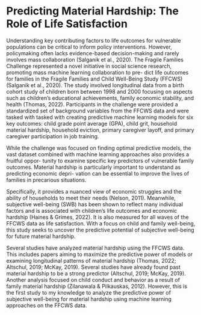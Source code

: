 # Predicting Material Hardship: The Role of Life Satisfaction

Understanding key contributing factors to life outcomes for vulnerable populations can be critical to inform policy interventions. However, policymaking often lacks evidence-based decision-making and rarely involves mass collaboration (Salganik et al., 2020). The Fragile Families Challenge represented a novel initiative in social science research, promoting mass machine learning collaboration to pre- dict life outcomes for families in the Fragile Families and Child Well-Being Study (FFCWS) (Salganik et al., 2020). The study involved longitudinal data from a birth cohort study of children born between 1998 and 2000 focusing on aspects such as children’s educational achievements, family economic stability, and health (Thomas, 2022). Participants in the challenge were provided a standardized set of background variables from the FFCWS data and were tasked with tasked with creating predictive machine learning models for six key outcomes: child grade point average (GPA), child grit, household material hardship, household eviction, primary caregiver layoff, and primary caregiver participation in job training.

While the challenge was focused on finding optimal predictive models, the vast dataset combined with machine learning approaches also provides a fruitful oppor- tunity to examine specific key predictors of vulnerable family outcomes. Material hardship is particularly important to understand as predicting economic depri- vation can be essential to improve the lives of families in precarious situations.

Specifically, it provides a nuanced view of economic struggles and the ability of households to meet their needs (Nelson, 2011). Meanwhile, subjective well-being (SWB) has been shown to reflect many individual factors and is associated with children’s life outcomes and economic hardship (Haines & Grimes, 2022). It is also measured for all waves of the FFCWS data as life satisfaction. With a focus on child and family well-being, this study seeks to uncover the predictive potential of subjective well-being for future material hardship.

Several studies have analyzed material hardship using the FFCWS data. This includes papers aiming to maximize the predictive power of models or examining longitudinal patterns of material hardship (Thomas, 2022; Altschul, 2019; McKay, 2019). Several studies have already found past material hardship to be a strong predictor (Altschul, 2019; McKay, 2019). Another analysis focused on child conduct and behavior as a result of family material hardship (Zilanawala & Pilkauskas, 2012). However, this is the first study to my knowledge to analyze the predictive power of subjective well-being for material hardship using machine learning approaches on the FFCWS data.
